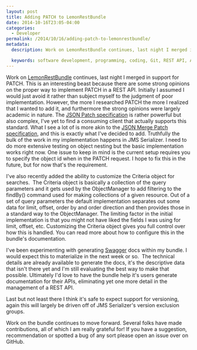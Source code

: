 ```yaml
---
layout: post
title: Adding PATCH to LemonRestBundle
date: 2014-10-16T23:05-04:00
categories:
  - Developer
permalink: /2014/10/16/adding-patch-to-lemonrestbundle/
metadata:
  description: Work on LemonRestBundle continues, last night I merged in support for PATCH.

  keywords: software development, programming, coding, Git, REST API, API development
---
```

Work on [LemonRestBundle](http://github.com/stanlemon/rest-bundle) continues, last night I merged in support for PATCH. This is an interesting beast because there are some strong opinions on the proper way to implement PATCH in a REST API. Initially I assumed I would just avoid it rather than subject myself to the judgment of poor implementation. However, the more I researched PATCH the more I realized that I wanted to add it, and furthermore the strong opinions were largely academic in nature. The [JSON Patch specification](https://tools.ietf.org/html/rfc6902) is rather powerful but also complex, I've yet to find a consuming client that actually supports this standard. What I see a lot of is more akin to the [JSON Merge Patch specification](http://tools.ietf.org/html/draft-ietf-appsawg-json-merge-patch-07), and this is exactly what I've decided to add. Truthfully the bulk of the work in my implementation happens in JMS Serializer. I need to do more extensive testing on object nesting but the basic implementation works right now. One issue to keep in mind is the current setup requires you to specify the object id when in the PATCH request. I hope to fix this in the future, but for now that's the requirement.

I've also recently added the ability to customize the Criteria object for searches.  The Criteria object is basically a collection of the query parameters and it gets used by the ObjectManager to add filtering to the findBy() command used for making collections of a given resource. Out of a set of query parameters the default implementation separates out some data for limit, offset, order by and order direction and then provides those in a standard way to the ObjectManager. The limiting factor in the initial implementation is that you might not have liked the fields I was using for limit, offset, etc. Customizing the Criteria object gives you full control over how this is handled. You can read more about how to configure this in the bundle's documentation.

I've been experimenting with generating [Swagger](http://swagger.io) docs within my bundle. I would expect this to materialize in the next week or so.  The technical details are already available to generate the docs, it's the descriptive data that isn't there yet and I'm still evaluating the best way to make that possible. Ultimately I'd love to have the bundle help it's users generate documentation for their APIs, eliminating yet one more detail in the management of a REST API.

Last but not least there I think it's safe to expect support for versioning, again this will largely be driven off of JMS Serializer's version exclusion groups.

Work on the bundle continues to move forward. Several folks have made contributions, all of which I am really grateful for! If you have a suggestion, recommendation or spotted a bug of any sort please open an issue over on GitHub.
